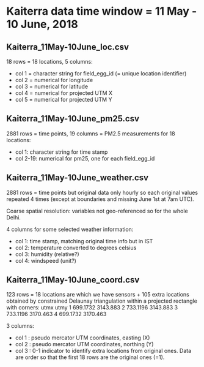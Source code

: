 Kaiterra data time window = 11 May - 10 June, 2018
==================================================

Kaiterra_11May-10June_loc.csv
-----------------------------

18 rows = 18 locations, 5 columns:
  - col 1 = character string for field_egg_id (= unique location identifier)
  - col 2 = numerical for longitude
  - col 3 = numerical for latitude
  - col 4 = numerical for projected UTM X
  - col 5 = numerical for projected UTM Y


Kaiterra_11May-10June_pm25.csv
------------------------------

2881 rows = time points, 19 columns = PM2.5 measurements for 18 locations:
  - col 1: character string for time stamp
  - col 2-19: numerical for pm25, one for each field_egg_id


Kaiterra_11May-10June_weather.csv
---------------------------------

2881 rows = time points but original data only hourly so each original values
repeated 4 times (except at boundaries and missing June 1st at 7am UTC).

Coarse spatial resolution: variables not geo-referenced so for the whole Delhi.

4 columns for some selected weather information:
  - col 1: time stamp, matching original time info but in IST
  - col 2: temperature converted to degrees celsius
  - col 3: humidity (relative?)
  - col 4: windspeed (unit?)


Kaiterra_11May-10June_coord.csv
-------------------------------

123 rows = 18 locations are which we have sensors + 105 extra locations obtained
by constrained Delaunay triangulation within a projected rectangle with corners:
      utmx     utmy
1 699.1732 3143.883
2 733.1196 3143.883
3 733.1196 3170.463
4 699.1732 3170.463

3 columns:
  - col 1 : pseudo mercator UTM coordinates, easting (X)
  - col 2 : pseudo mercator UTM coordinates, northing (Y)
  - col 3 : 0-1 indicator to identify extra locations from original ones. Data
            are order so that the first 18 rows are the original ones (=1).


